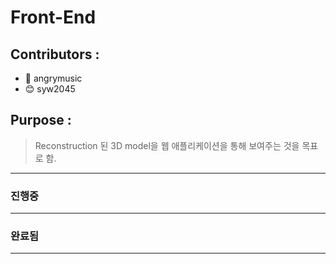 ﻿# Front-End
## Contributors : 
- 👕 angrymusic
- 😊 syw2045

## Purpose :
> Reconstruction 된 3D model을
> 웹 애플리케이션을 통해 보여주는 것을 목표로 함.
---
### 진행중

---
### 완료됨

---
